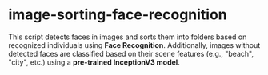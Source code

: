 # image-sorting-face-recognition
This script detects faces in images and sorts them into folders based on recognized individuals using **Face Recognition**. Additionally, images without detected faces are classified based on their scene features (e.g., "beach", "city", etc.) using a **pre-trained InceptionV3 model**.
